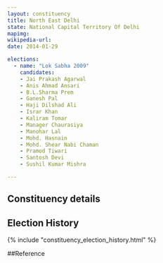 ```yaml
---
layout: constituency
title: North East Delhi
state: National Capital Territory Of Delhi
mapimg: 
wikipedia-url: 
date: 2014-01-29

elections: 
  - name: "Lok Sabha 2009"
    candidates: 
    - Jai Prakash Agarwal 
    - Anis Ahmad Ansari 
    - B.L.Sharma Prem 
    - Ganesh Pal 
    - Haji Dilshad Ali 
    - Israr Khan 
    - Kaliram Tomar 
    - Manager Chaurasiya 
    - Manohar Lal 
    - Mohd. Hasnain 
    - Mohd. Shear Nabi Chaman 
    - Pramod Tiwari 
    - Santosh Devi 
    - Sushil Kumar Mishra 

---
```

## Constituency details


## Election History
{% include "constituency_election_history.html" %}

##Reference
